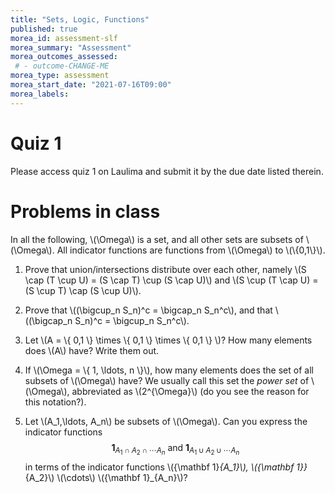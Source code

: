 ```yaml
---
title: "Sets, Logic, Functions"
published: true
morea_id: assessment-slf
morea_summary: "Assessment"
morea_outcomes_assessed:
 # - outcome-CHANGE-ME
morea_type: assessment
morea_start_date: "2021-07-16T09:00"
morea_labels:
---
```

# Quiz 1

Please access quiz 1 on Laulima and submit it by the due date listed therein.

# Problems in class

In all the following, 
\\(\Omega\\) is a set, and all other sets are subsets of \\(\Omega\\). All
indicator functions are functions from \\(\Omega\\) to \\(\\{0,1\\}\\).

1. Prove that union/intersections distribute over each other, namely
\\(S \cap (T \cup U) = (S \cap T) \cup (S \cap U)\\) and 
\\(S \cup (T \cap U) = (S \cup T) \cap (S \cup U)\\).

2. Prove that \\((\bigcup_n S_n)^c = \bigcap_n S_n^c\\), and that \\((\bigcap_n S_n)^c = \bigcup_n S_n^c\\).

3. Let \\(A = \\{ 0,1 \\} \times \\{ 0,1 \\} \times \\{ 0,1 \\} \\)? How many elements does \\(A\\) have? Write them out.

4. If \\(\Omega = \\{ 1, \ldots,  n \\}\\), how many elements does the set of all subsets of \\(\Omega\\) have? We usually call this set the *power set* of \\(\Omega\\), abbreviated as \\(2^{\Omega}\\) (do you see the reason for this notation?). 

5. Let \\(A_1,\ldots, A_n\\) be subsets of \\(\Omega\\). Can you express
the indicator functions 
$${\mathbf 1}_{A_1\cap A_2\cap \cdots A_n} \textrm{ and } {\mathbf 1}_{A_1\cup A_2\cup \cdots A_n}$$ 
in terms of the indicator functions \\({\mathbf 1}_{A_1}\\),
\\({\mathbf 1}}_{A_2}\\) \\(\cdots\\) \\({\mathbf 1}_{A_n}\\)?
